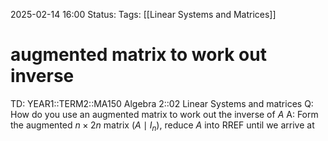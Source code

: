 2025-02-14 16:00
Status: 
Tags: [[Linear Systems and Matrices]]
# augmented matrix to work out inverse

TD: YEAR1::TERM2::MA150 Algebra 2::02 Linear Systems and matrices 
Q: How do you use an augmented matrix to work out the inverse of $A$
A: Form the augmented $n \times 2n$ matrix $(A \mid I_n)$,
reduce $A$ into RREF until we arrive at 